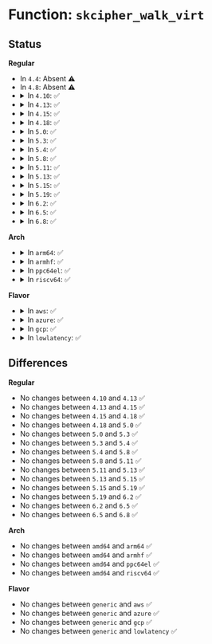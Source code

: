 # Function: <code>skcipher_walk_virt</code>

## Status
<b>Regular</b>
<ul>
<li>
In <code>4.4</code>: Absent ⚠️
</li>
<li>
In <code>4.8</code>: Absent ⚠️
</li>
<li>
<details>
<summary>In <code>4.10</code>: ✅</summary>

```c
int skcipher_walk_virt(struct skcipher_walk *walk, struct skcipher_request *req, bool atomic);
```

**Collision:** Unique Global

**Inline:** No

**Transformation:** False

**Instances:**

```
In crypto/skcipher.c (ffffffff813f6ad0)
Location: crypto/skcipher.c:473
Inline: False
Direct callers:
  - crypto/cbc.c:crypto_cbc_decrypt
  - crypto/xts.c:pre_crypt
  - crypto/xts.c:post_crypt
```
**Symbols:**

```
ffffffff813f6ad0-ffffffff813f6b06: skcipher_walk_virt (STB_GLOBAL)
```
</details>
</li>
<li>
<details>
<summary>In <code>4.13</code>: ✅</summary>

```c
int skcipher_walk_virt(struct skcipher_walk *walk, struct skcipher_request *req, bool atomic);
```

**Collision:** Unique Global

**Inline:** No

**Transformation:** False

**Instances:**

```
In crypto/skcipher.c (ffffffff81402ea0)
Location: crypto/skcipher.c:474
Inline: False
Direct callers:
  - crypto/cbc.c:crypto_cbc_decrypt
  - crypto/xts.c:pre_crypt
  - crypto/xts.c:post_crypt
```
**Symbols:**

```
ffffffff81402ea0-ffffffff81402eda: skcipher_walk_virt (STB_GLOBAL)
```
</details>
</li>
<li>
<details>
<summary>In <code>4.15</code>: ✅</summary>

```c
int skcipher_walk_virt(struct skcipher_walk *walk, struct skcipher_request *req, bool atomic);
```

**Collision:** Unique Global

**Inline:** No

**Transformation:** False

**Instances:**

```
In crypto/skcipher.c (ffffffff8142b520)
Location: crypto/skcipher.c:473
Inline: False
Direct callers:
  - crypto/cbc.c:crypto_cbc_decrypt
  - crypto/xts.c:pre_crypt
  - crypto/xts.c:post_crypt
```
**Symbols:**

```
ffffffff8142b520-ffffffff8142b55a: skcipher_walk_virt (STB_GLOBAL)
```
</details>
</li>
<li>
<details>
<summary>In <code>4.18</code>: ✅</summary>

```c
int skcipher_walk_virt(struct skcipher_walk *walk, struct skcipher_request *req, bool atomic);
```

**Collision:** Unique Global

**Inline:** No

**Transformation:** False

**Instances:**

```
In crypto/skcipher.c (ffffffff8145e230)
Location: crypto/skcipher.c:474
Inline: False
Direct callers:
  - crypto/cbc.c:crypto_cbc_decrypt
  - crypto/xts.c:pre_crypt
  - crypto/xts.c:post_crypt
```
**Symbols:**

```
ffffffff8145e230-ffffffff8145e26a: skcipher_walk_virt (STB_GLOBAL)
```
</details>
</li>
<li>
<details>
<summary>In <code>5.0</code>: ✅</summary>

```c
int skcipher_walk_virt(struct skcipher_walk *walk, struct skcipher_request *req, bool atomic);
```

**Collision:** Unique Global

**Inline:** No

**Transformation:** False

**Instances:**

```
In crypto/skcipher.c (ffffffff8147bad0)
Location: crypto/skcipher.c:472
Inline: False
Direct callers:
  - crypto/cbc.c:crypto_cbc_decrypt
  - crypto/xts.c:xor_tweak
```
**Symbols:**

```
ffffffff8147bad0-ffffffff8147bb2a: skcipher_walk_virt (STB_GLOBAL)
```
</details>
</li>
<li>
<details>
<summary>In <code>5.3</code>: ✅</summary>

```c
int skcipher_walk_virt(struct skcipher_walk *walk, struct skcipher_request *req, bool atomic);
```

**Collision:** Unique Global

**Inline:** No

**Transformation:** False

**Instances:**

```
In crypto/skcipher.c (ffffffff814a9e70)
Location: crypto/skcipher.c:472
Inline: False
Direct callers:
  - crypto/crypto_null.c:null_skcipher_crypt
  - crypto/ecb.c:crypto_ecb_crypt
  - crypto/cbc.c:crypto_cbc_decrypt
  - crypto/xts.c:xor_tweak
  - crypto/ctr.c:crypto_ctr_crypt
```
**Symbols:**

```
ffffffff814a9e70-ffffffff814a9eca: skcipher_walk_virt (STB_GLOBAL)
```
</details>
</li>
<li>
<details>
<summary>In <code>5.4</code>: ✅</summary>

```c
int skcipher_walk_virt(struct skcipher_walk *walk, struct skcipher_request *req, bool atomic);
```

**Collision:** Unique Global

**Inline:** No

**Transformation:** False

**Instances:**

```
In crypto/skcipher.c (ffffffff814c4b60)
Location: crypto/skcipher.c:476
Inline: False
Direct callers:
  - crypto/crypto_null.c:null_skcipher_crypt
  - crypto/ecb.c:crypto_ecb_crypt
  - crypto/cbc.c:crypto_cbc_decrypt
  - crypto/xts.c:xor_tweak
  - crypto/ctr.c:crypto_ctr_crypt
```
**Symbols:**

```
ffffffff814c4b60-ffffffff814c4bba: skcipher_walk_virt (STB_GLOBAL)
```
</details>
</li>
<li>
<details>
<summary>In <code>5.8</code>: ✅</summary>

```c
int skcipher_walk_virt(struct skcipher_walk *walk, struct skcipher_request *req, bool atomic);
```

**Collision:** Unique Global

**Inline:** No

**Transformation:** False

**Instances:**

```
In crypto/skcipher.c (ffffffff81523980)
Location: crypto/skcipher.c:476
Inline: False
Direct callers:
  - crypto/crypto_null.c:null_skcipher_crypt
  - crypto/ecb.c:crypto_ecb_crypt
  - crypto/cbc.c:crypto_cbc_decrypt
  - crypto/xts.c:xor_tweak
  - crypto/ctr.c:crypto_ctr_crypt
```
**Symbols:**

```
ffffffff81523980-ffffffff81523a7e: skcipher_walk_virt (STB_GLOBAL)
```
</details>
</li>
<li>
<details>
<summary>In <code>5.11</code>: ✅</summary>

```c
int skcipher_walk_virt(struct skcipher_walk *walk, struct skcipher_request *req, bool atomic);
```

**Collision:** Unique Global

**Inline:** No

**Transformation:** False

**Instances:**

```
In crypto/skcipher.c (ffffffff815408d0)
Location: crypto/skcipher.c:476
Inline: False
Direct callers:
  - crypto/crypto_null.c:null_skcipher_crypt
  - crypto/ecb.c:crypto_ecb_crypt
  - crypto/cbc.c:crypto_cbc_decrypt
  - crypto/cbc.c:crypto_cbc_encrypt
  - crypto/xts.c:xts_xor_tweak
  - crypto/ctr.c:crypto_ctr_crypt
```
**Symbols:**

```
ffffffff815408d0-ffffffff815409ce: skcipher_walk_virt (STB_GLOBAL)
```
</details>
</li>
<li>
<details>
<summary>In <code>5.13</code>: ✅</summary>

```c
int skcipher_walk_virt(struct skcipher_walk *walk, struct skcipher_request *req, bool atomic);
```

**Collision:** Unique Global

**Inline:** No

**Transformation:** False

**Instances:**

```
In crypto/skcipher.c (ffffffff81548f30)
Location: crypto/skcipher.c:477
Inline: False
Direct callers:
  - crypto/crypto_null.c:null_skcipher_crypt
  - crypto/ecb.c:crypto_ecb_crypt
  - crypto/cbc.c:crypto_cbc_decrypt
  - crypto/cbc.c:crypto_cbc_encrypt
  - crypto/xts.c:xts_xor_tweak
  - crypto/ctr.c:crypto_ctr_crypt
```
**Symbols:**

```
ffffffff81548f30-ffffffff8154902e: skcipher_walk_virt (STB_GLOBAL)
```
</details>
</li>
<li>
<details>
<summary>In <code>5.15</code>: ✅</summary>

```c
int skcipher_walk_virt(struct skcipher_walk *walk, struct skcipher_request *req, bool atomic);
```

**Collision:** Unique Global

**Inline:** No

**Transformation:** False

**Instances:**

```
In crypto/skcipher.c (ffffffff815a9710)
Location: crypto/skcipher.c:477
Inline: False
Direct callers:
  - crypto/crypto_null.c:null_skcipher_crypt
  - crypto/ecb.c:crypto_ecb_crypt
  - crypto/cbc.c:crypto_cbc_decrypt
  - crypto/cbc.c:crypto_cbc_encrypt
  - crypto/xts.c:xts_xor_tweak
  - crypto/ctr.c:crypto_ctr_crypt
```
**Symbols:**

```
ffffffff815a9710-ffffffff815a980e: skcipher_walk_virt (STB_GLOBAL)
```
</details>
</li>
<li>
<details>
<summary>In <code>5.19</code>: ✅</summary>

```c
int skcipher_walk_virt(struct skcipher_walk *walk, struct skcipher_request *req, bool atomic);
```

**Collision:** Unique Global

**Inline:** No

**Transformation:** False

**Instances:**

```
In crypto/skcipher.c (ffffffff81650b60)
Location: crypto/skcipher.c:477
Inline: False
Direct callers:
  - crypto/crypto_null.c:null_skcipher_crypt
  - crypto/ecb.c:crypto_ecb_crypt
  - crypto/cbc.c:crypto_cbc_decrypt
  - crypto/cbc.c:crypto_cbc_encrypt
  - crypto/xts.c:xts_xor_tweak
  - crypto/ctr.c:crypto_ctr_crypt
```
**Symbols:**

```
ffffffff81650b60-ffffffff81650c6a: skcipher_walk_virt (STB_GLOBAL)
```
</details>
</li>
<li>
<details>
<summary>In <code>6.2</code>: ✅</summary>

```c
int skcipher_walk_virt(struct skcipher_walk *walk, struct skcipher_request *req, bool atomic);
```

**Collision:** Unique Global

**Inline:** No

**Transformation:** False

**Instances:**

```
In crypto/skcipher.c (ffffffff8170a340)
Location: crypto/skcipher.c:477
Inline: False
Direct callers:
  - crypto/crypto_null.c:null_skcipher_crypt
  - crypto/ecb.c:crypto_ecb_crypt
  - crypto/cbc.c:crypto_cbc_decrypt
  - crypto/cbc.c:crypto_cbc_encrypt
  - crypto/xts.c:xts_xor_tweak
  - crypto/ctr.c:crypto_ctr_crypt
```
**Symbols:**

```
ffffffff8170a340-ffffffff8170a44a: skcipher_walk_virt (STB_GLOBAL)
```
</details>
</li>
<li>
<details>
<summary>In <code>6.5</code>: ✅</summary>

```c
int skcipher_walk_virt(struct skcipher_walk *walk, struct skcipher_request *req, bool atomic);
```

**Collision:** Unique Global

**Inline:** No

**Transformation:** False

**Instances:**

```
In crypto/skcipher.c (ffffffff81743b90)
Location: crypto/skcipher.c:495
Inline: False
Direct callers:
  - crypto/crypto_null.c:null_skcipher_crypt
  - crypto/ecb.c:crypto_ecb_crypt
  - crypto/cbc.c:crypto_cbc_decrypt
  - crypto/cbc.c:crypto_cbc_encrypt
  - crypto/xts.c:xts_xor_tweak
  - crypto/ctr.c:crypto_ctr_crypt
```
**Symbols:**

```
ffffffff81743b90-ffffffff81743c9a: skcipher_walk_virt (STB_GLOBAL)
```
</details>
</li>
<li>
<details>
<summary>In <code>6.8</code>: ✅</summary>

```c
int skcipher_walk_virt(struct skcipher_walk *walk, struct skcipher_request *req, bool atomic);
```

**Collision:** Unique Global

**Inline:** No

**Transformation:** False

**Instances:**

```
In crypto/skcipher.c (ffffffff81785fd0)
Location: crypto/skcipher.c:499
Inline: False
Direct callers:
  - crypto/lskcipher.c:crypto_lskcipher_crypt_sg
  - crypto/crypto_null.c:null_skcipher_crypt
  - crypto/xts.c:xts_xor_tweak
  - crypto/ctr.c:crypto_ctr_crypt
```
**Symbols:**

```
ffffffff81785fd0-ffffffff81786036: skcipher_walk_virt (STB_GLOBAL)
```
</details>
</li>
</ul>
<b>Arch</b>
<ul>
<li>
<details>
<summary>In <code>arm64</code>: ✅</summary>

```c
int skcipher_walk_virt(struct skcipher_walk *walk, struct skcipher_request *req, bool atomic);
```

**Collision:** Unique Global

**Inline:** No

**Transformation:** False

**Instances:**

```
In crypto/skcipher.c (ffff8000105bf5d8)
Location: crypto/skcipher.c:476
Inline: False
Direct callers:
  - crypto/crypto_null.c:null_skcipher_crypt
  - crypto/ecb.c:crypto_ecb_crypt
  - crypto/cbc.c:crypto_cbc_decrypt
  - crypto/xts.c:xor_tweak
  - crypto/ctr.c:crypto_ctr_crypt
```
**Symbols:**

```
ffff8000105bf5d8-ffff8000105bf648: skcipher_walk_virt (STB_GLOBAL)
```
</details>
</li>
<li>
<details>
<summary>In <code>armhf</code>: ✅</summary>

```c
int skcipher_walk_virt(struct skcipher_walk *walk, struct skcipher_request *req, bool atomic);
```

**Collision:** Unique Global

**Inline:** No

**Transformation:** False

**Instances:**

```
In crypto/skcipher.c (c076d318)
Location: crypto/skcipher.c:476
Inline: False
Direct callers:
  - crypto/crypto_null.c:null_skcipher_crypt
  - crypto/ecb.c:crypto_ecb_crypt
  - crypto/cbc.c:crypto_cbc_decrypt
  - crypto/cbc.c:crypto_cbc_encrypt
  - crypto/xts.c:xor_tweak
  - crypto/ctr.c:crypto_ctr_crypt
```
**Symbols:**

```
c076d318-c076d378: skcipher_walk_virt (STB_GLOBAL)
```
</details>
</li>
<li>
<details>
<summary>In <code>ppc64el</code>: ✅</summary>

```c
int skcipher_walk_virt(struct skcipher_walk *walk, struct skcipher_request *req, bool atomic);
```

**Collision:** Unique Global

**Inline:** No

**Transformation:** False

**Instances:**

```
In crypto/skcipher.c (c000000000747330)
Location: crypto/skcipher.c:476
Inline: False
Direct callers:
  - crypto/crypto_null.c:null_skcipher_crypt
  - crypto/ecb.c:crypto_ecb_crypt
  - crypto/cbc.c:crypto_cbc_decrypt
  - crypto/xts.c:xor_tweak
  - crypto/ctr.c:crypto_ctr_crypt
```
**Symbols:**

```
c000000000747330-c0000000007473c4: skcipher_walk_virt (STB_GLOBAL)
```
</details>
</li>
<li>
<details>
<summary>In <code>riscv64</code>: ✅</summary>

```c
int skcipher_walk_virt(struct skcipher_walk *walk, struct skcipher_request *req, bool atomic);
```

**Collision:** Unique Global

**Inline:** No

**Transformation:** False

**Instances:**

```
In crypto/skcipher.c (ffffffe000404776)
Location: crypto/skcipher.c:476
Inline: False
Direct callers:
  - crypto/crypto_null.c:null_skcipher_crypt
  - crypto/ecb.c:crypto_ecb_crypt
  - crypto/cbc.c:crypto_cbc_decrypt
  - crypto/xts.c:xor_tweak
  - crypto/ctr.c:crypto_ctr_crypt
```
**Symbols:**

```
ffffffe000404776-ffffffe0004047da: skcipher_walk_virt (STB_GLOBAL)
```
</details>
</li>
</ul>
<b>Flavor</b>
<ul>
<li>
<details>
<summary>In <code>aws</code>: ✅</summary>

```c
int skcipher_walk_virt(struct skcipher_walk *walk, struct skcipher_request *req, bool atomic);
```

**Collision:** Unique Global

**Inline:** No

**Transformation:** False

**Instances:**

```
In crypto/skcipher.c (ffffffff814bd140)
Location: crypto/skcipher.c:476
Inline: False
Direct callers:
  - crypto/crypto_null.c:null_skcipher_crypt
  - crypto/ecb.c:crypto_ecb_crypt
  - crypto/cbc.c:crypto_cbc_decrypt
  - crypto/xts.c:xor_tweak
  - crypto/ctr.c:crypto_ctr_crypt
```
**Symbols:**

```
ffffffff814bd140-ffffffff814bd19a: skcipher_walk_virt (STB_GLOBAL)
```
</details>
</li>
<li>
<details>
<summary>In <code>azure</code>: ✅</summary>

```c
int skcipher_walk_virt(struct skcipher_walk *walk, struct skcipher_request *req, bool atomic);
```

**Collision:** Unique Global

**Inline:** No

**Transformation:** False

**Instances:**

```
In crypto/skcipher.c (ffffffff814adb60)
Location: crypto/skcipher.c:476
Inline: False
Direct callers:
  - crypto/crypto_null.c:null_skcipher_crypt
  - crypto/ecb.c:crypto_ecb_crypt
  - crypto/cbc.c:crypto_cbc_decrypt
  - crypto/xts.c:xor_tweak
  - crypto/ctr.c:crypto_ctr_crypt
```
**Symbols:**

```
ffffffff814adb60-ffffffff814adbba: skcipher_walk_virt (STB_GLOBAL)
```
</details>
</li>
<li>
<details>
<summary>In <code>gcp</code>: ✅</summary>

```c
int skcipher_walk_virt(struct skcipher_walk *walk, struct skcipher_request *req, bool atomic);
```

**Collision:** Unique Global

**Inline:** No

**Transformation:** False

**Instances:**

```
In crypto/skcipher.c (ffffffff814b91d0)
Location: crypto/skcipher.c:476
Inline: False
Direct callers:
  - crypto/crypto_null.c:null_skcipher_crypt
  - crypto/ecb.c:crypto_ecb_crypt
  - crypto/cbc.c:crypto_cbc_decrypt
  - crypto/xts.c:xor_tweak
  - crypto/ctr.c:crypto_ctr_crypt
```
**Symbols:**

```
ffffffff814b91d0-ffffffff814b922a: skcipher_walk_virt (STB_GLOBAL)
```
</details>
</li>
<li>
<details>
<summary>In <code>lowlatency</code>: ✅</summary>

```c
int skcipher_walk_virt(struct skcipher_walk *walk, struct skcipher_request *req, bool atomic);
```

**Collision:** Unique Global

**Inline:** No

**Transformation:** False

**Instances:**

```
In crypto/skcipher.c (ffffffff814d1c90)
Location: crypto/skcipher.c:476
Inline: False
Direct callers:
  - crypto/crypto_null.c:null_skcipher_crypt
  - crypto/ecb.c:crypto_ecb_crypt
  - crypto/cbc.c:crypto_cbc_decrypt
  - crypto/xts.c:xor_tweak
  - crypto/ctr.c:crypto_ctr_crypt
```
**Symbols:**

```
ffffffff814d1c90-ffffffff814d1cca: skcipher_walk_virt (STB_GLOBAL)
```
</details>
</li>
</ul>

## Differences
<b>Regular</b>
<ul>
<li>
No changes between <code>4.10</code> and <code>4.13</code> ✅
</li>
<li>
No changes between <code>4.13</code> and <code>4.15</code> ✅
</li>
<li>
No changes between <code>4.15</code> and <code>4.18</code> ✅
</li>
<li>
No changes between <code>4.18</code> and <code>5.0</code> ✅
</li>
<li>
No changes between <code>5.0</code> and <code>5.3</code> ✅
</li>
<li>
No changes between <code>5.3</code> and <code>5.4</code> ✅
</li>
<li>
No changes between <code>5.4</code> and <code>5.8</code> ✅
</li>
<li>
No changes between <code>5.8</code> and <code>5.11</code> ✅
</li>
<li>
No changes between <code>5.11</code> and <code>5.13</code> ✅
</li>
<li>
No changes between <code>5.13</code> and <code>5.15</code> ✅
</li>
<li>
No changes between <code>5.15</code> and <code>5.19</code> ✅
</li>
<li>
No changes between <code>5.19</code> and <code>6.2</code> ✅
</li>
<li>
No changes between <code>6.2</code> and <code>6.5</code> ✅
</li>
<li>
No changes between <code>6.5</code> and <code>6.8</code> ✅
</li>
</ul>
<b>Arch</b>
<ul>
<li>
No changes between <code>amd64</code> and <code>arm64</code> ✅
</li>
<li>
No changes between <code>amd64</code> and <code>armhf</code> ✅
</li>
<li>
No changes between <code>amd64</code> and <code>ppc64el</code> ✅
</li>
<li>
No changes between <code>amd64</code> and <code>riscv64</code> ✅
</li>
</ul>
<b>Flavor</b>
<ul>
<li>
No changes between <code>generic</code> and <code>aws</code> ✅
</li>
<li>
No changes between <code>generic</code> and <code>azure</code> ✅
</li>
<li>
No changes between <code>generic</code> and <code>gcp</code> ✅
</li>
<li>
No changes between <code>generic</code> and <code>lowlatency</code> ✅
</li>
</ul>
